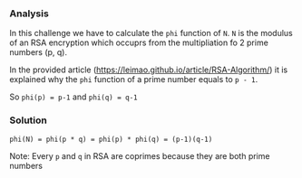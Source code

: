 ### Analysis
In this challenge we have to calculate the `phi` function of `N`. `N` is the modulus of an RSA encryption which occuprs from the multipliation fo 2 prime numbers (p, q). 

In the provided article (https://leimao.github.io/article/RSA-Algorithm/) it is explained why the `phi` function of a prime number equals to `p - 1`. 

So `phi(p) = p-1` and `phi(q) = q-1`

### Solution
`phi(N) = phi(p * q) = phi(p) * phi(q) = (p-1)(q-1)`

Note: Every `p` and `q` in RSA are coprimes because they are both prime numbers